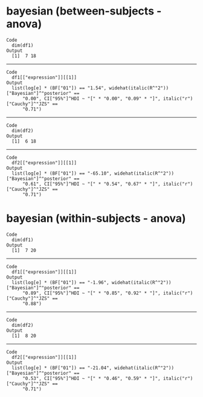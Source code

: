 # bayesian (between-subjects - anova)

    Code
      dim(df1)
    Output
      [1]  7 18

---

    Code
      df1[["expression"]][[1]]
    Output
      list(log[e] * (BF["01"]) == "1.54", widehat(italic(R^"2"))["Bayesian"]^"posterior" == 
          "0.00", CI["95%"]^HDI ~ "[" * "0.00", "0.09" * "]", italic("r")["Cauchy"]^"JZS" == 
          "0.71")

---

    Code
      dim(df2)
    Output
      [1]  6 18

---

    Code
      df2[["expression"]][[1]]
    Output
      list(log[e] * (BF["01"]) == "-65.10", widehat(italic(R^"2"))["Bayesian"]^"posterior" == 
          "0.61", CI["95%"]^HDI ~ "[" * "0.54", "0.67" * "]", italic("r")["Cauchy"]^"JZS" == 
          "0.71")

# bayesian (within-subjects - anova)

    Code
      dim(df1)
    Output
      [1]  7 20

---

    Code
      df1[["expression"]][[1]]
    Output
      list(log[e] * (BF["01"]) == "-1.96", widehat(italic(R^"2"))["Bayesian"]^"posterior" == 
          "0.89", CI["95%"]^HDI ~ "[" * "0.85", "0.92" * "]", italic("r")["Cauchy"]^"JZS" == 
          "0.88")

---

    Code
      dim(df2)
    Output
      [1]  8 20

---

    Code
      df2[["expression"]][[1]]
    Output
      list(log[e] * (BF["01"]) == "-21.04", widehat(italic(R^"2"))["Bayesian"]^"posterior" == 
          "0.53", CI["95%"]^HDI ~ "[" * "0.46", "0.59" * "]", italic("r")["Cauchy"]^"JZS" == 
          "0.71")
